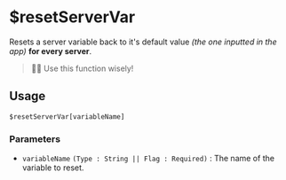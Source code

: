 # $resetServerVar
Resets a server variable back to it's default value *(the one inputted in the app)* **for every server**.

> 🧙‍♂️ Use this function wisely!

## Usage
```
$resetServerVar[variableName]
```

### Parameters
- `variableName` `(Type : String || Flag : Required)` : The name of the variable to reset.
